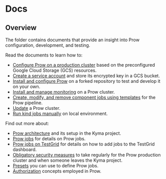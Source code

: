 # Docs

## Overview

The folder contains documents that provide an insight into Prow configuration, development, and testing.

<!-- Update the list each time you modify the document structure in this folder. -->

Read the documents to learn how to:

- [Configure Prow on a production cluster](./production-cluster-configuration.md) based on the preconfigured Google Cloud Storage (GCS) resources.
- [Create a service account](./prow-secrets-management.md) and store its encrypted key in a GCS bucket.
- [Install and configure Prow](./prow-installation-on-forks.md) on a forked repository to test and develop it on your own.
- [Install and manage monitoring](./prow-monitoring.md) on a Prow cluster.
- [Create, modify, and remove component jobs using templates](./manage-component-jobs-with-templates.md) for the Prow pipeline.
- [Update](./prow-cluster-update.md) a Prow cluster.
- [Run kind jobs manually](./kind-jobs.md) on local environment.

Find out more about:

- [Prow architecture](./prow-architecture.md) and its setup in the Kyma project.
- [Prow jobs](./prow-jobs.md) for details on Prow jobs.
- [Prow jobs on TestGrid](./prow-k8s-testgrid.md) for details on how to add jobs to the TestGrid dashboard.
- [Obligatory security measures](./obligatory-security-measures.md) to take regularly for the Prow production cluster and when someone leaves the Kyma project.
- [Presets](./presets.md) you can use to define Prow jobs.
- [Authorization](./authorization.md) concepts employed in Prow.
